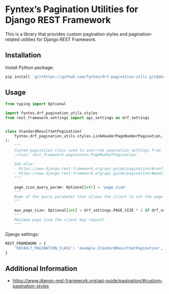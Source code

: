 Fyntex’s Pagination Utilities for Django REST Framework
==========================================================

This is a library that provides custom pagination styles and pagination-related utilities for Django
REST Framework.


## Installation

Install Python package:

```sh
pip install 'git+https://github.com/fyntex/drf-pagination-utils.git@abcdef0123456789-vcs-ref#egg=fyntex-drf-pagination-utils==x.y.z'
```


## Usage

```python
from typing import Optional

import fyntex.drf_pagination_utils.styles
from rest_framework.settings import api_settings as drf_settings


class StandardResultSetPagination(
    fyntex.drf_pagination_utils.styles.LinkHeaderPageNumberPagination,
):
    """
    Custom pagination class used to override pagination settings from
    :class:`rest_framework.pagination.PageNumberPagination`.

    See also:
    - https://www.django-rest-framework.org/api-guide/pagination/#configuration
    - https://www.django-rest-framework.org/api-guide/pagination/#modifying-the-pagination-style
    """

    page_size_query_param: Optional[str] = 'page_size'
    """
    Name of the query parameter that allows the client to set the page size on a per-request basis.
    """

    max_page_size: Optional[int] = drf_settings.PAGE_SIZE * 2 if drf_settings.PAGE_SIZE else None
    """
    Maximum page size the client may request.
    """
```

Django settings:

```python
REST_FRAMEWORK = {
    'DEFAULT_PAGINATION_CLASS': 'example.StandardResultSetPagination',
}
```


## Additional Information

- https://www.django-rest-framework.org/api-guide/pagination/#custom-pagination-styles
